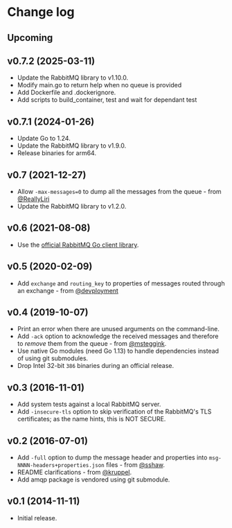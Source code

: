 # Change log

## Upcoming

## v0.7.2 (2025-03-11)

* Update the RabbitMQ library to v1.10.0.
* Modify main.go to return help when no queue is provided
* Add Dockerfile and .dockerignore.
* Add scripts to build_container, test and wait for dependant test


## v0.7.1 (2024-01-26)

* Update Go to 1.24.
* Update the RabbitMQ library to v1.9.0.
* Release binaries for arm64.

## v0.7 (2021-12-27)

* Allow `-max-messages=0` to dump all the messages from the queue - from
  [@ReallyLiri](https://github.com/ReallyLiri)
* Update the RabbitMQ library to v1.2.0.


## v0.6 (2021-08-08)

* Use the [official RabbitMQ Go client library](https://github.com/rabbitmq/amqp091-go).


## v0.5 (2020-02-09)

* Add `exchange` and `routing_key` to properties of messages routed through an
  exchange - from [@devployment](https://github.com/devployment)


## v0.4 (2019-10-07)

* Print an error when there are unused arguments on the command-line.
* Add `-ack` option to acknowledge the received messages and therefore to
  *remove* them from the queue - from
  [@msteggink](https://github.com/msteggink).
* Use native Go modules (need Go 1.13) to handle dependencies instead of using
  git submodules.
* Drop Intel 32-bit `386` binaries during an official release.


## v0.3 (2016-11-01)

* Add system tests against a local RabbitMQ server.
* Add `-insecure-tls` option to skip verification of the RabbitMQ's TLS
  certificates; as the name hints, this is NOT SECURE.


## v0.2 (2016-07-01)

* Add `-full` option to dump the message header and properties into
  `msg-NNNN-headers+properties.json` files - from
  [@sshaw](https://github.com/sshaw).
* README clarifications - from [@kruppel](https://github.com/kruppel).
* Add amqp package is vendored using git submodule.


## v0.1 (2014-11-11)

* Initial release.
